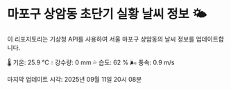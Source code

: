 
# 마포구 상암동 초단기 실황 날씨 정보 🌤️

이 리포지토리는 기상청 API를 사용하여 서울 마포구 상암동의 날씨 정보를 업데이트합니다. 

🌡️ 기온: 25.9 ℃
💧 강수량: 0 mm
💦 습도: 62 %
🌬️ 풍속: 0.9 m/s

마지막 업데이트 시각: 2025년 09월 11일 20시 08분    
